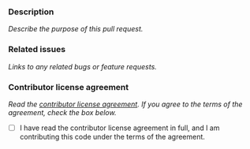 ### Description

_Describe the purpose of this pull request._

### Related issues

_Links to any related bugs or feature requests._

### Contributor license agreement

_Read the [contributor license agreement](https://github.com/donmccurdy/glTF-Transform-View/blob/main/CONTRIBUTOR_LICENSE_AGREEMENT.md).
If you agree to the terms of the agreement, check the box below._

- [ ] I have read the contributor license agreement in full, and I am contributing this code under the terms of the agreement.

